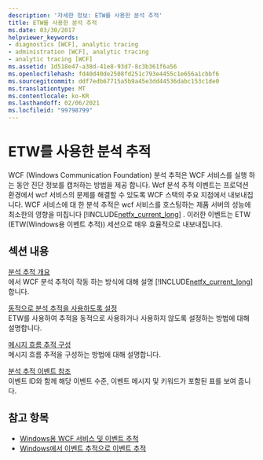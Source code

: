 ```yaml
---
description: '자세한 정보: ETW를 사용한 분석 추적'
title: ETW를 사용한 분석 추적
ms.date: 03/30/2017
helpviewer_keywords:
- diagnostics [WCF], analytic tracing
- administration [WCF], analytic tracing
- analytic tracing [WCF]
ms.assetid: 1d518e47-a38d-41e8-93d7-8c3b361f6a56
ms.openlocfilehash: fd40d40de2508fd251c793e4455c1e656a1cbbf6
ms.sourcegitcommit: ddf7edb67715a5b9a45e3dd44536dabc153c1de0
ms.translationtype: MT
ms.contentlocale: ko-KR
ms.lasthandoff: 02/06/2021
ms.locfileid: "99798799"
---
```

# <a name="analytic-tracing-with-etw"></a>ETW를 사용한 분석 추적

WCF (Windows Communication Foundation) 분석 추적은 WCF 서비스를 실행 하는 동안 진단 정보를 캡처하는 방법을 제공 합니다. Wcf 분석 추적 이벤트는 프로덕션 환경에서 wcf 서비스의 문제를 해결할 수 있도록 WCF 스택의 주요 지점에서 내보내집니다. WCF 서비스에 대 한 분석 추적은 wcf 서비스를 호스팅하는 제품 서버의 성능에 최소한의 영향을 미칩니다 [!INCLUDE[netfx_current_long](../../../../../includes/netfx-current-long-md.md)] . 이러한 이벤트는 ETW (ETW(Windows용 이벤트 추적)) 세션으로 매우 효율적으로 내보내집니다.  
  
## <a name="in-this-section"></a>섹션 내용  

 [분석 추적 개요](analytic-tracing-overview.md)  
 에서 WCF 분석 추적이 작동 하는 방식에 대해 설명 [!INCLUDE[netfx_current_long](../../../../../includes/netfx-current-long-md.md)] 합니다.  
  
 [동적으로 분석 추적을 사용하도록 설정](dynamically-enabling-analytic-tracing.md)  
 ETW를 사용하여 추적을 동적으로 사용하거나 사용하지 않도록 설정하는 방법에 대해 설명합니다.  
  
 [메시지 흐름 추적 구성](configuring-message-flow-tracing.md)  
 메시지 흐름 추적을 구성하는 방법에 대해 설명합니다.  
  
 [분석 추적 이벤트 참조](analytic-trace-event-reference.md)  
 이벤트 ID와 함께 해당 이벤트 수준, 이벤트 메시지 및 키워드가 포함된 표를 보여 줍니다.  
  
## <a name="see-also"></a>참고 항목

- [Windows용 WCF 서비스 및 이벤트 추척](../../samples/wcf-services-and-event-tracing-for-windows.md)
- [Windows에서 이벤트 추적으로 이벤트 추적](../../../windows-workflow-foundation/samples/tracking-events-into-event-tracing-in-windows.md)
